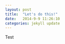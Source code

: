```yaml
---
layout: post
title:  "Let's do this!"
date:   2014-9-9 11:26:10
categories: jekyll update
---
```

Test